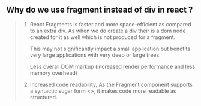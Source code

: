 ## Why do we use fragment instead of div in react ?

> 1. React Fragments is faster and more space-efficient as compared to an extra div. As when we do create a div their is a dom node created for it as well which is not produced for a fragment. 
> 
>       This may not significantly impact a small application but benefits very large applications with very deep or large trees.
> 
>       Less overall DOM markup (increased render performance and less memory overhead)
>
> 2. Increased code readability, As the Fragment component supports a syntactic sugar form <>, it makes code more readable as structured.
